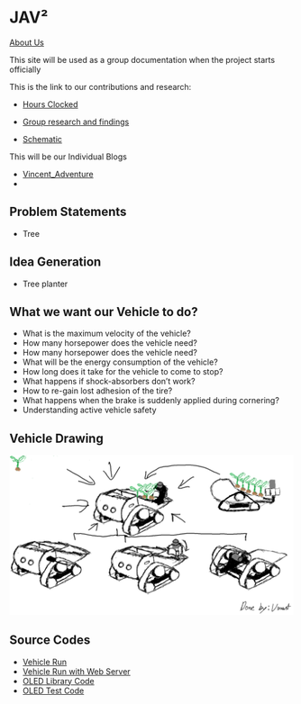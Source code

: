 # JAV²
[About Us]()

This site will be used as a group documentation when the project starts officially

This is the link to our contributions and research:

* [Hours Clocked](https://docs.google.com/spreadsheets/d/1DFZNll1I7CO4VDM-ied0fAtll_ErM5nZQO0H-ZwF12Y/edit#gid=0)

* [Group research and findings]()

* [Schematic](https://github.com/hamtamSP/JAV2/blob/master/Schematic-1.svg)

This will be our Individual Blogs
* [Vincent_Adventure](https://github.com/hamtamSP/JAV2/tree/master/Vincent_Adventure/Weekly)
*
## Problem Statements
* Tree  

## Idea Generation

* Tree planter

## What we want our Vehicle to do?
* What is the maximum velocity of the vehicle?
* How many horsepower does the vehicle need?
* How many horsepower does the vehicle need?
* What will be the energy consumption of the vehicle?
* How long does it take for the vehicle to come to stop?
* What happens if shock-absorbers don’t work?
* How to re-gain lost adhesion of the tire?
* What happens when the brake is suddenly applied during cornering?
* Understanding active vehicle safety

## Vehicle Drawing
![](https://github.com/hamtamSP/JAV2/blob/master/Vincent_Adventure/miscellaneous/dwg/Group1stDraft.png)

## Source Codes
* [Vehicle Run](https://github.com/hamtamSP/JAV2/blob/master/Vincent_Adventure/Blog/Source_code/vehicle%20run%20test%20(forward).py)
* [Vehicle Run with Web Server](https://github.com/hamtamSP/JAV2/blob/master/Vincent_Adventure/Blog/Source_code/WebControlEsp32.py)
* [OLED Library Code](https://github.com/hamtamSP/JAV2/blob/master/Virgil/ssd1306.py)
* [OLED Test Code](https://github.com/hamtamSP/JAV2/blob/master/Virgil/main.py)

